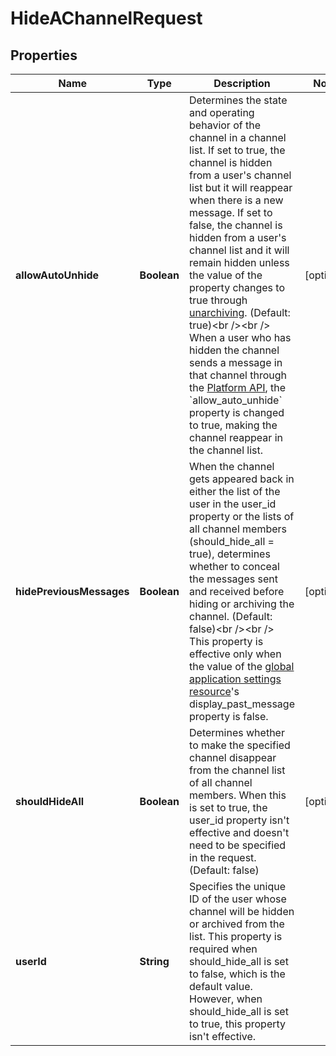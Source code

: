 

# HideAChannelRequest


## Properties

| Name | Type | Description | Notes |
|------------ | ------------- | ------------- | -------------|
|**allowAutoUnhide** | **Boolean** | Determines the state and operating behavior of the channel in a channel list. If set to true, the channel is hidden from a user&#39;s channel list but it will reappear when there is a new message. If set to false, the channel is hidden from a user&#39;s channel list and it will remain hidden unless the value of the property changes to true through [unarchiving](#2-unhide-or-unarchive-a-channel). (Default: true)&lt;br /&gt;&lt;br /&gt; When a user who has hidden the channel sends a message in that channel through the [Platform API](/docs/chat/v3/platform-api/guides/messages#2-send-a-message), the &#x60;allow_auto_unhide&#x60; property is changed to true, making the channel reappear in the channel list. |  [optional] |
|**hidePreviousMessages** | **Boolean** | When the channel gets appeared back in either the list of the user in the user_id property or the lists of all channel members (should_hide_all &#x3D; true), determines whether to conceal the messages sent and received before hiding or archiving the channel. (Default: false)&lt;br /&gt;&lt;br /&gt; This property is effective only when the value of the [global application settings resource](/docs/chat/v3/platform-api/guides/global-application-settings#-3-resource-representation)&#39;s display_past_message property is false. |  [optional] |
|**shouldHideAll** | **Boolean** | Determines whether to make the specified channel disappear from the channel list of all channel members. When this is set to true, the user_id property isn&#39;t effective and doesn&#39;t need to be specified in the request. (Default: false) |  [optional] |
|**userId** | **String** | Specifies the unique ID of the user whose channel will be hidden or archived from the list. This property is required when should_hide_all is set to false, which is the default value. However, when should_hide_all is set to true, this property isn&#39;t effective. |  |



